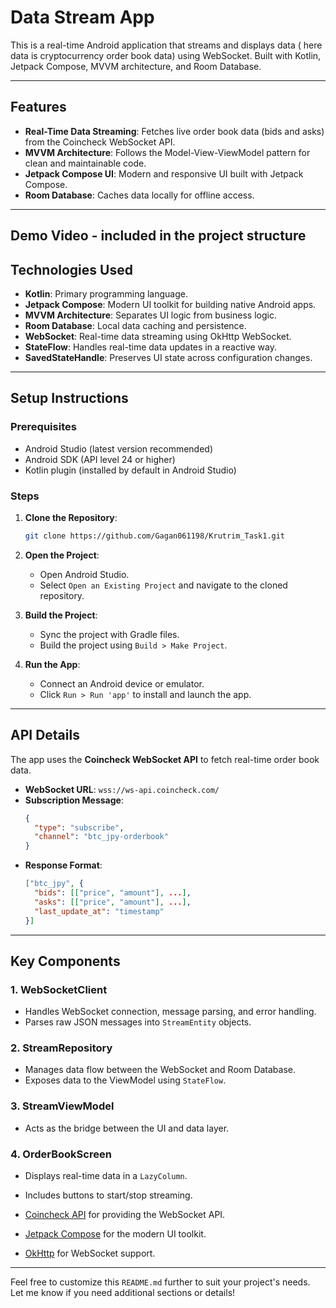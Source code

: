 
# Data Stream App

This is a real-time Android application that streams and displays data ( here data is cryptocurrency order book data) using WebSocket. Built with Kotlin, Jetpack Compose, MVVM architecture, and Room Database.

---

## Features

- **Real-Time Data Streaming**: Fetches live order book data (bids and asks) from the Coincheck WebSocket API.
- **MVVM Architecture**: Follows the Model-View-ViewModel pattern for clean and maintainable code.
- **Jetpack Compose UI**: Modern and responsive UI built with Jetpack Compose.
- **Room Database**: Caches data locally for offline access.

---

## Demo Video - included in the project structure

## Technologies Used

- **Kotlin**: Primary programming language.
- **Jetpack Compose**: Modern UI toolkit for building native Android apps.
- **MVVM Architecture**: Separates UI logic from business logic.
- **Room Database**: Local data caching and persistence.
- **WebSocket**: Real-time data streaming using OkHttp WebSocket.
- **StateFlow**: Handles real-time data updates in a reactive way.
- **SavedStateHandle**: Preserves UI state across configuration changes.

---

## Setup Instructions

### Prerequisites

- Android Studio (latest version recommended)
- Android SDK (API level 24 or higher)
- Kotlin plugin (installed by default in Android Studio)

### Steps

1. **Clone the Repository**:
   ```bash
   git clone https://github.com/Gagan061198/Krutrim_Task1.git
   ```

2. **Open the Project**:
   - Open Android Studio.
   - Select `Open an Existing Project` and navigate to the cloned repository.

3. **Build the Project**:
   - Sync the project with Gradle files.
   - Build the project using `Build > Make Project`.

4. **Run the App**:
   - Connect an Android device or emulator.
   - Click `Run > Run 'app'` to install and launch the app.

---


## API Details

The app uses the **Coincheck WebSocket API** to fetch real-time order book data.

- **WebSocket URL**: `wss://ws-api.coincheck.com/`
- **Subscription Message**:
  ```json
  {
    "type": "subscribe",
    "channel": "btc_jpy-orderbook"
  }
  ```
- **Response Format**:
  ```json
  ["btc_jpy", {
    "bids": [["price", "amount"], ...],
    "asks": [["price", "amount"], ...],
    "last_update_at": "timestamp"
  }]
  ```

---

## Key Components

### 1. **WebSocketClient**
- Handles WebSocket connection, message parsing, and error handling.
- Parses raw JSON messages into `StreamEntity` objects.

### 2. **StreamRepository**
- Manages data flow between the WebSocket and Room Database.
- Exposes data to the ViewModel using `StateFlow`.

### 3. **StreamViewModel**
- Acts as the bridge between the UI and data layer.


### 4. **OrderBookScreen**
- Displays real-time data in a `LazyColumn`.
- Includes buttons to start/stop streaming.


- [Coincheck API](https://coincheck.com/documents/exchange/api#websocket) for providing the WebSocket API.
- [Jetpack Compose](https://developer.android.com/jetpack/compose) for the modern UI toolkit.
- [OkHttp](https://square.github.io/okhttp/) for WebSocket support.

---

Feel free to customize this `README.md` further to suit your project's needs. Let me know if you need additional sections or details!

